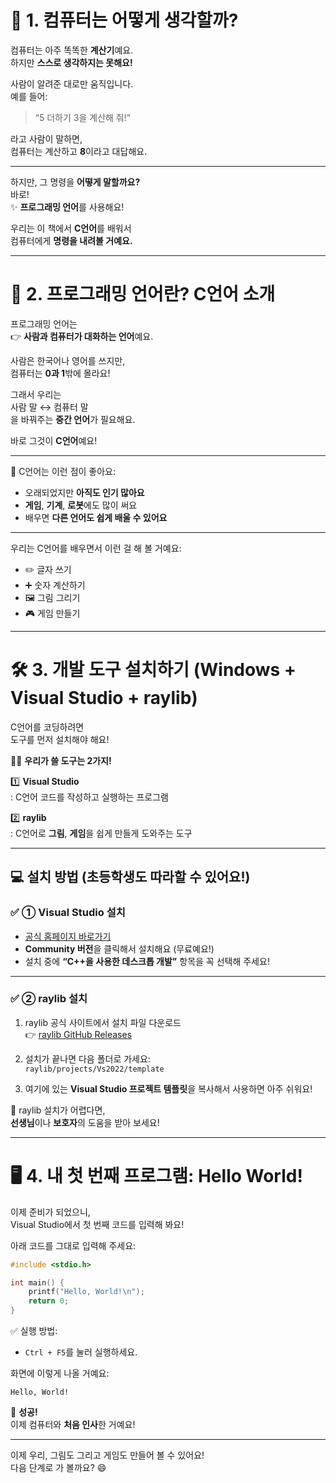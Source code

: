 # 👶 1. 컴퓨터는 어떻게 생각할까?

컴퓨터는 아주 똑똑한 **계산기**예요.  
하지만 **스스로 생각하지는 못해요!**

사람이 알려준 대로만 움직입니다.  
예를 들어:

> “5 더하기 3을 계산해 줘!”

라고 사람이 말하면,  
컴퓨터는 계산하고 **8**이라고 대답해요.

---

하지만, 그 명령을 **어떻게 말할까요?**  
바로!  
✨ **프로그래밍 언어**를 사용해요!

우리는 이 책에서 **C언어**를 배워서  
컴퓨터에게 **명령을 내려볼 거예요.**

---

# 💬 2. 프로그래밍 언어란? C언어 소개

프로그래밍 언어는  
👉 **사람과 컴퓨터가 대화하는 언어**예요.

사람은 한국어나 영어를 쓰지만,  
컴퓨터는 **0과 1**밖에 몰라요!

그래서 우리는  
사람 말 ↔️ 컴퓨터 말  
을 바꿔주는 **중간 언어**가 필요해요.

바로 그것이 **C언어**예요!

---

🧩 C언어는 이런 점이 좋아요:

- 오래되었지만 **아직도 인기 많아요**
- **게임**, **기계**, **로봇**에도 많이 써요
- 배우면 **다른 언어도 쉽게 배울 수 있어요**

---

우리는 C언어를 배우면서 이런 걸 해 볼 거예요:

- ✏️ 글자 쓰기
- ➕ 숫자 계산하기
- 🖼️ 그림 그리기
- 🎮 게임 만들기

---

# 🛠️ 3. 개발 도구 설치하기 (Windows + Visual Studio + raylib)

C언어를 코딩하려면  
도구를 먼저 설치해야 해요!

👨‍💻 **우리가 쓸 도구는 2가지!**

1️⃣ **Visual Studio**  
: C언어 코드를 작성하고 실행하는 프로그램

2️⃣ **raylib**  
: C언어로 **그림**, **게임**을 쉽게 만들게 도와주는 도구

---

## 💻 설치 방법 (초등학생도 따라할 수 있어요!)

### ✅ ① Visual Studio 설치

- [공식 홈페이지 바로가기](https://visualstudio.microsoft.com/ko/)
- **Community 버전**을 클릭해서 설치해요 (무료예요!)
- 설치 중에 **“C++을 사용한 데스크톱 개발”** 항목을 꼭 선택해 주세요!

---

### ✅ ② raylib 설치

1. raylib 공식 사이트에서 설치 파일 다운로드  
👉 [raylib GitHub Releases](https://github.com/raysan5/raylib/releases)

2. 설치가 끝나면 다음 폴더로 가세요:  
   `raylib/projects/Vs2022/template`

3. 여기에 있는 **Visual Studio 프로젝트 템플릿**을 복사해서 사용하면 아주 쉬워요!

📌 raylib 설치가 어렵다면,  
**선생님**이나 **보호자**의 도움을 받아 보세요!

---

# 🖥️ 4. 내 첫 번째 프로그램: Hello World!

이제 준비가 되었으니,  
Visual Studio에서 첫 번째 코드를 입력해 봐요!

아래 코드를 그대로 입력해 주세요:

```c
#include <stdio.h>

int main() {
    printf("Hello, World!\n");
    return 0;
}
```

✅ 실행 방법:  
- `Ctrl + F5`를 눌러 실행하세요.

화면에 이렇게 나올 거예요:

```
Hello, World!
```

🎉 **성공!**  
이제 컴퓨터와 **처음 인사**한 거예요!

---

이제 우리, 그림도 그리고 게임도 만들어 볼 수 있어요!  
다음 단계로 가 볼까요? 😄
```
